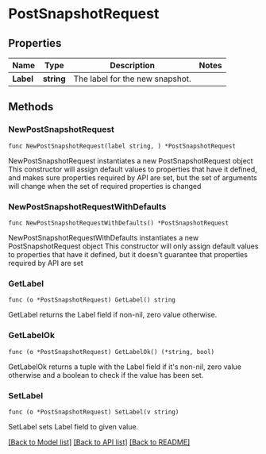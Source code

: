 # PostSnapshotRequest

## Properties

Name | Type | Description | Notes
------------ | ------------- | ------------- | -------------
**Label** | **string** | The label for the new snapshot. | 

## Methods

### NewPostSnapshotRequest

`func NewPostSnapshotRequest(label string, ) *PostSnapshotRequest`

NewPostSnapshotRequest instantiates a new PostSnapshotRequest object
This constructor will assign default values to properties that have it defined,
and makes sure properties required by API are set, but the set of arguments
will change when the set of required properties is changed

### NewPostSnapshotRequestWithDefaults

`func NewPostSnapshotRequestWithDefaults() *PostSnapshotRequest`

NewPostSnapshotRequestWithDefaults instantiates a new PostSnapshotRequest object
This constructor will only assign default values to properties that have it defined,
but it doesn't guarantee that properties required by API are set

### GetLabel

`func (o *PostSnapshotRequest) GetLabel() string`

GetLabel returns the Label field if non-nil, zero value otherwise.

### GetLabelOk

`func (o *PostSnapshotRequest) GetLabelOk() (*string, bool)`

GetLabelOk returns a tuple with the Label field if it's non-nil, zero value otherwise
and a boolean to check if the value has been set.

### SetLabel

`func (o *PostSnapshotRequest) SetLabel(v string)`

SetLabel sets Label field to given value.



[[Back to Model list]](../README.md#documentation-for-models) [[Back to API list]](../README.md#documentation-for-api-endpoints) [[Back to README]](../README.md)


